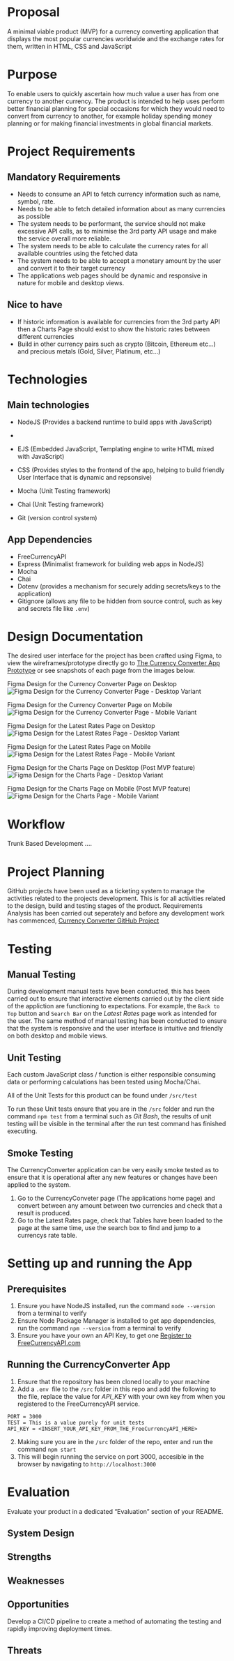 # Proposal

A minimal viable product (MVP) for a currency converting application that displays the most popular currencies worldwide and the exchange rates for them, written in HTML, CSS and JavaScript

# Purpose

To enable users to quickly ascertain how much value a user has from one currency to another currency. The product is intended to help uses perform better financial planning for special occasions for which they would need to convert from currency to another, for example holiday spending money planning or for making financial investments in global financial markets.

# Project Requirements

## Mandatory Requirements 

- Needs to consume an API to fetch currency information such as name, symbol, rate.
- Needs to be able to fetch detailed information about as many currencies as possible
- The system needs to be performant, the service should not make excessive API calls, as to minimise the 3rd party API usage and make the service overall more reliable.
- The system needs to be able to calculate the currency rates for all available countries using the fetched data
- The system needs to be able to accept a monetary amount by the user and convert it to their target currency
- The applications web pages should be dynamic and responsive in nature for mobile and desktop views.

## Nice to have 

- If historic information is available for currencies from the 3rd party API then a Charts Page should exist to show the historic rates between different currencies
- Build in other currency pairs such as crypto (Bitcoin, Ethereum etc...) and precious metals (Gold, Silver, Platinum, etc...)

# Technologies

## Main technologies
- NodeJS (Provides a backend runtime to build apps with JavaScript)
- 
- EJS (Embedded JavaScript, Templating engine to write HTML mixed with JavaScript)
- CSS (Provides styles to the frontend of the app, helping to build friendly User Interface that is dynamic and repsonsive)
- Mocha (Unit Testing framework)
- Chai (Unit Testing framework)

- Git (version control system)

## App Dependencies 

- FreeCurrencyAPI 
- Express (Minimalist framework for building web apps in NodeJS)
- Mocha
- Chai
- Dotenv (provides a mechanism for securely adding secrets/keys to the application)
- Gitignore (allows any file to be hidden from source control, such as key and secrets file like `.env`)

# Design Documentation

The desired user interface for the project has been crafted using Figma, to view the wireframes/prototype directly go to [The Currency Converter App Prototype](https://www.figma.com/design/s0g37ImN1jyZIC76gmTkKC/Currency-Converter) or see snapshots of each page from the images below.

Figma Design for the Currency Converter Page on Desktop  
![Figma Design for the Currency Converter Page - Desktop Variant](docs\CurrencyConverterDesign-DesktopView.png)  

Figma Design for the Currency Converter Page on Mobile  
![Figma Design for the Currency Converter Page - Mobile Variant](docs\CurrencyConverterDesign-MobileView.png)    

Figma Design for the Latest Rates Page on Desktop  
![Figma Design for the Latest Rates Page - Desktop Variant](docs\LatestRatesDesign-DesktopView.png)  

Figma Design for the Latest Rates Page on Mobile  
![Figma Design for the Latest Rates Page - Mobile Variant](docs\LatestRatesDesign-MobileView.png)  

Figma Design for the Charts Page on Desktop (Post MVP feature)  
![Figma Design for the Charts Page - Desktop Variant](docs\ChartsDesign-DesktopView.png)  

Figma Design for the Charts Page on Mobile (Post MVP feature)  
![Figma Design for the Charts Page - Mobile Variant](docs\ChartsDesign-MobileView.png)  

# Workflow

Trunk Based Development .... 


# Project Planning

GitHub projects have been used as a ticketing system to manage the activities related to the projects development. This is for all activities related to the design, build and testing stages of the product. Requirements Analysis has been carried out seperately and before any development work has commenced,
 [Currency Converter GitHub Project](https://github.com/users/NickBurness/projects/2)

# Testing
## Manual Testing

During development manual tests have been conducted, this has been carried out to ensure that interactive elements carried out by the client side of the appliction are functioning
to expectations. For example, the `Back to Top` button and `Search Bar` on the *Latest Rates* page work as intended for the user. The same method of manual testing has been conducted
to ensure that the system is responsive and the user interface is intuitive and friendly on both desktop and mobile views.

## Unit Testing

Each custom JavaScript class / function is either responsible consuming data or performing calculations has been tested using Mocha/Chai.

All of the Unit Tests for this product can be found under `/src/test` 

To run these Unit tests ensure that you are in the `/src` folder and run the command `npm test` from a terminal such as *Git Bash*, the results of unit testing will be 
visible in the terminal after the run test command has finished executing.

## Smoke Testing

The CurrencyConverter application can be very easily smoke tested as to ensure that it is operational after any new features or changes have been applied to the system. 

1. Go to the CurrencyConveter page (The applications home page) and convert between any amount between two currencies and check that a result is produced.
2. Go to the Latest Rates page, check that Tables have been loaded to the page at the same time, use the search box to find and jump to a currencys rate table.


# Setting up and running the App

## Prerequisites

1. Ensure you have NodeJS installed, run the command `node --version` from a terminal to verify
2. Ensure Node Package Manager is installed to get app dependencies, run the command `npm --version` from a terminal to verify
3. Ensure you have your own an API Key, to get one [Register to FreeCurrencyAPI.com](https://app.freecurrencyapi.com/register) 

## Running the CurrencyConverter App

1. Ensure that the repository has been cloned locally to your machine
2. Add a `.env `file to the `/src` folder in this repo and add the following to the file, replace the value for *API_KEY* with your own key from when you registered to the FreeCurrencyAPI service.

```
PORT = 3000
TEST = This is a value purely for unit tests
API_KEY = <INSERT_YOUR_API_KEY_FROM_THE_FreeCurrencyAPI_HERE>
```

2. Making sure you are in the `/src` folder of the repo, enter and run the command `npm start` 
3. This will begin running the service on port 3000, accesible in the browser by navigating to `http://localhost:3000`

# Evaluation

Evaluate your product in a dedicated “Evaluation” section of your README.

## System Design 

## Strengths

## Weaknesses
 
## Opportunities

Develop a CI/CD pipeline to create a method of automating the testing and rapidly improving deployment times.

## Threats
